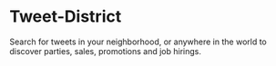 # Tweet-District
Search for tweets in your neighborhood, or anywhere in the world to discover parties, sales, promotions and job hirings.
